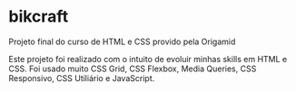 # bikcraft
Projeto final do curso de HTML e CSS provido pela Origamid

Este projeto foi realizado com o intuito de evoluir minhas skills em HTML e CSS. 
Foi usado muito CSS Grid, CSS Flexbox, Media Queries, CSS Responsivo, CSS Utiliário e JavaScript. 
